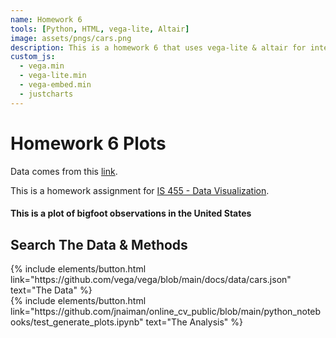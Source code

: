 ```yaml
---
name: Homework 6
tools: [Python, HTML, vega-lite, Altair]
image: assets/pngs/cars.png
description: This is a homework 6 that uses vega-lite & altair for interactive viz!
custom_js:
  - vega.min
  - vega-lite.min
  - vega-embed.min
  - justcharts
---
```



# Homework 6 Plots

Data comes from this [link](https://raw.githubusercontent.com/UIUC-iSchool-DataViz/is445_data/main/bfro_reports_fall2022.csv).

This is a homework assignment for [IS 455 - Data Visualization](https://uiuc-ischool-dataviz.github.io/is445_bcubcg_fall2024/).



#### This is a plot of bigfoot observations in the United States

<vegachart schema-url="{{ site.baseurl }}/assets/json/bigfoot.json" style="width: 100%"></vegachart>




## Search The Data & Methods

<!-- these are written in a combo of html and liquid --> 

<div class="left">
{% include elements/button.html link="https://github.com/vega/vega/blob/main/docs/data/cars.json" text="The Data" %}
</div>

<div class="right">
{% include elements/button.html link="https://github.com/jnaiman/online_cv_public/blob/main/python_notebooks/test_generate_plots.ipynb" text="The Analysis" %}
</div>

